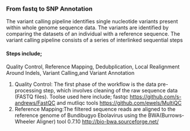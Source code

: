 ### From fastq to SNP Annotation
The variant calling pipeline identifies single nucleotide variants present within whole genome sequence data. The variants are identified by comparing the datasets of an individual with a reference sequence. The variant calling pipeline consists of a series of interlinked sequential steps
#### Steps include;
Quality Control,
Reference Mapping,
Dedubplication,
Local Realignment Around Indels, 
Variant Calling,and
Variant Annotation

1. Quality Control: The first phase of the workflow is the data pre-processing step, which involves cleaning of the raw sequence data (FASTQ files). Toolse used here include; fastqc https://github.com/s-andrews/FastQC and mutliqc tools https://github.com/ewels/MultiQC
2. Reference Mapping:The filtered sequence reads are aligned to the reference genome of Bundibugyo Ebolavirus using the BWA(Burrows-Wheeler Aligner) tool 0.7.10 http://bio-bwa.sourceforge.net/

